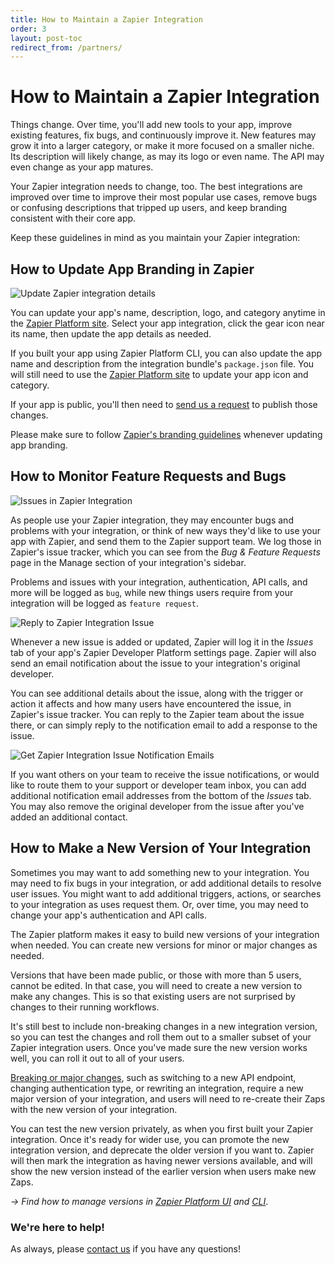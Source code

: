 ```yaml
---
title: How to Maintain a Zapier Integration
order: 3
layout: post-toc
redirect_from: /partners/
---
```


# How to Maintain a Zapier Integration

Things change. Over time, you'll add new tools to your app, improve existing features, fix bugs, and continuously improve it. New features may grow it into a larger category, or make it more focused on a smaller niche. Its description will likely change, as may its logo or even name. The API may even change as your app matures.

Your Zapier integration needs to change, too. The best integrations are improved over time to improve their most popular use cases, remove bugs or confusing descriptions that tripped up users, and keep branding consistent with their core app.

Keep these guidelines in mind as you maintain your Zapier integration:

## How to Update App Branding in Zapier

![Update Zapier integration details](https://cdn.zapier.com/storage/photos/1075ef17df9d18db368adaed7e1d24bc.png)

You can update your app's name, description, logo, and category anytime in the [Zapier Platform site](https://zapier.com/app/developer). Select your app integration, click the gear icon near its name, then update the app details as needed.

If you built your app using Zapier Platform CLI, you can also update the app name and description from the integration bundle's `package.json` file. You will still need to use the [Zapier Platform site](https://zapier.com/app/developer) to update your app icon and category.

If your app is public, you'll then need to [send us a request](mailto:partners@zapier.com) to publish those changes.

Please make sure to follow [Zapier's branding guidelines](https://platform.zapier.com/partners/planning-guide) whenever updating app branding.

## How to Monitor Feature Requests and Bugs

![Issues in Zapier Integration](https://cdn.zapier.com/storage/photos/7e214665d64998a7cc8c3276e5b8f86f.png)

As people use your Zapier integration, they may encounter bugs and problems with your integration, or think of new ways they'd like to use your app with Zapier, and send them to the Zapier support team. We log those in Zapier's issue tracker, which you can see from the _Bug & Feature Requests_ page in the Manage section of your integration's sidebar.

Problems and issues with your integration, authentication, API calls, and more will be logged as `bug`, while new things users require from your integration will be logged as `feature request`.

![Reply to Zapier Integration Issue](https://cdn.zapier.com/storage/photos/a793bc2741fd1c82159c01d0a59fe735.png)

Whenever a new issue is added or updated, Zapier will log it in the _Issues_ tab of your app's Zapier Developer Platform settings page. Zapier will also send an email notification about the issue to your integration's original developer.

You can see additional details about the issue, along with the trigger or action it affects and how many users have encountered the issue, in Zapier's issue tracker. You can reply to the Zapier team about the issue there, or can simply reply to the notification email to add a response to the issue.

![Get Zapier Integration Issue Notification Emails](https://cdn.zapier.com/storage/photos/3ac5c7bc98568aac786a7b87fc2695ef.png)

If you want others on your team to receive the issue notifications, or would like to route them to your support or developer team inbox, you can add additional notification email addresses from the bottom of the _Issues_ tab. You may also remove the original developer from the issue after you've added an additional contact.

## How to Make a New Version of Your Integration

Sometimes you may want to add something new to your integration. You may need to fix bugs in your integration, or add additional details to resolve user issues. You might want to add additional triggers, actions, or searches to your integration as uses request them. Or, over time, you may need to change your app's authentication and API calls.

The Zapier platform makes it easy to build new versions of your integration when needed. You can create new versions for minor or major changes as needed.

Versions that have been made public, or those with more than 5 users, cannot be edited. In that case, you will need to create a new version to make any changes. This is so that existing users are not surprised by changes to their running workflows.

It's still best to include non-breaking changes in a new integration version, so you can test the changes and roll them out to a smaller subset of your Zapier integration users. Once you've made sure the new version works well, you can roll it out to all of your users.

[Breaking or major changes](https://platform.zapier.com/docs/versions#what-is-a-breaking-change), such as switching to a new API endpoint, changing authentication type, or rewriting an integration, require a new major version of your integration, and users will need to re-create their Zaps with the new version of your integration.

You can test the new version privately, as when you first built your Zapier integration. Once it's ready for wider use, you can promote the new integration version, and deprecate the older version if you want to. Zapier will then mark the integration as having newer versions available, and will show the new version instead of the earlier version when users make new Zaps.

_→ Find how to manage versions in [Zapier Platform UI](https://platform.zapier.com/docs/versions) and [CLI](https://github.com/zapier/zapier-platform/blob/master/packages/cli/README.md#deploying-an-app-version)_.



### We're here to help!

As always, please [contact us](https://developer.zapier.com/contact) if you have any questions!
